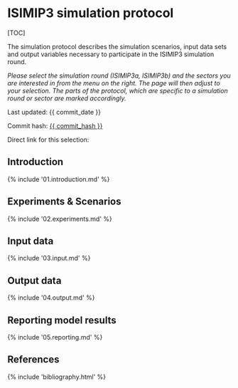 # ISIMIP3 simulation protocol

<div data-component="config"></div>

[TOC]

<p class="d-print-none">
    The simulation protocol describes the simulation scenarios, input data sets and output variables necessary to participate in the ISIMIP3 simulation round.
</p>

<p class="d-print-none">
    <i>
        Please select the simulation round (ISIMIP3a, ISIMIP3b) and the sectors you are interested in from the menu on the right. The page will then adjust to your selection. The parts of the protocol, which are specific to a simulation round or sector are marked accordingly.
    </i>
</p>

<div class="d-none d-print-block mb-3" data-component="title"></div>

Last updated: {{ commit_date }}

Commit hash: <a href="{{ commit_url }}">{{ commit_hash }}</a>

Direct link for this selection: <span data-component="link"></span>

## Introduction

{% include '01.introduction.md' %}

## Experiments & Scenarios

{% include '02.experiments.md' %}

## Input data

{% include '03.input.md' %}

## Output data

{% include '04.output.md' %}

## Reporting model results

{% include '05.reporting.md' %}

## References

{% include 'bibliography.html' %}
